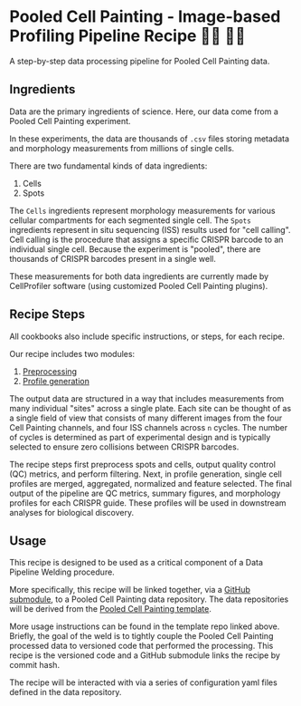# Pooled Cell Painting - Image-based Profiling Pipeline Recipe :woman_cook: :man_cook:

A step-by-step data processing pipeline for Pooled Cell Painting data.

## Ingredients

Data are the primary ingredients of science.
Here, our data come from a Pooled Cell Painting experiment.

In these experiments, the data are thousands of `.csv` files storing metadata and morphology measurements from millions of single cells.

There are two fundamental kinds of data ingredients:

1. Cells
2. Spots

The `Cells` ingredients represent morphology measurements for various cellular compartments for each segmented single cell.
The `Spots` ingredients represent in situ sequencing (ISS) results used for "cell calling".
Cell calling is the procedure that assigns a specific CRISPR barcode to an individual single cell.
Because the experiment is "pooled", there are thousands of CRISPR barcodes present in a single well.

These measurements for both data ingredients are currently made by CellProfiler software (using customized Pooled Cell Painting plugins).

## Recipe Steps

All cookbooks also include specific instructions, or steps, for each recipe.

Our recipe includes two modules:

1. [Preprocessing](0.preprocess-sites/)
2. [Profile generation](1.generate-profiles/)

The output data are structured in a way that includes measurements from many individual "sites" across a single plate.
Each site can be thought of as a single field of view that consists of many different images from the four Cell Painting channels, and four ISS channels across `n` cycles.
The number of cycles is determined as part of experimental design and is typically selected to ensure zero collisions between CRISPR barcodes.

The recipe steps first preprocess spots and cells, output quality control (QC) metrics, and perform filtering.
Next, in profile generation, single cell profiles are merged, aggregated, normalized and feature selected.
The final output of the pipeline are QC metrics, summary figures, and morphology profiles for each CRISPR guide.
These profiles will be used in downstream analyses for biological discovery.

## Usage

This recipe is designed to be used as a critical component of a Data Pipeline Welding procedure.

More specifically, this recipe will be linked together, via a [GitHub submodule](https://git-scm.com/book/en/v2/Git-Tools-Submodules), to a Pooled Cell Painting data repository.
The data repositories will be derived from the [Pooled Cell Painting template](https://github.com/broadinstitute/pooled-cell-painting-profiling-template).

More usage instructions can be found in the template repo linked above.
Briefly, the goal of the weld is to tightly couple the Pooled Cell Painting processed data to versioned code that performed the processing.
This recipe is the versioned code and a GitHub submodule links the recipe by commit hash.

The recipe will be interacted with via a series of configuration yaml files defined in the data repository.
